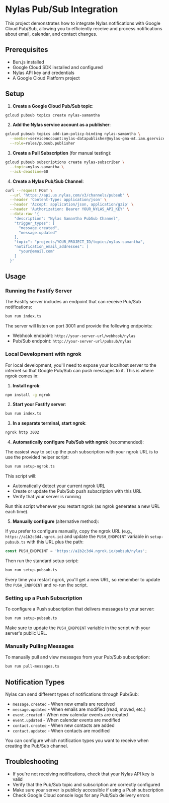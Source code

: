 # Nylas Pub/Sub Integration

This project demonstrates how to integrate Nylas notifications with Google Cloud Pub/Sub, allowing you to efficiently receive and process notifications about email, calendar, and contact changes.

## Prerequisites

- Bun.js installed
- Google Cloud SDK installed and configured
- Nylas API key and credentials
- A Google Cloud Platform project

## Setup

1. **Create a Google Cloud Pub/Sub topic**:

```bash
gcloud pubsub topics create nylas-samantha
```

2. **Add the Nylas service account as a publisher**:

```bash
gcloud pubsub topics add-iam-policy-binding nylas-samantha \
  --member=serviceAccount:nylas-datapublisher@nylas-gma-mt.iam.gserviceaccount.com \
  --role=roles/pubsub.publisher
```

3. **Create a Pull Subscription** (for manual testing):

```bash
gcloud pubsub subscriptions create nylas-subscriber \
  --topic=nylas-samantha \
  --ack-deadline=60
```

4. **Create a Nylas Pub/Sub Channel**:

```bash
curl --request POST \
  --url 'https://api.us.nylas.com/v3/channels/pubsub' \
  --header 'Content-Type: application/json' \
  --header 'Accept: application/json, application/gzip' \
  --header 'Authorization: Bearer YOUR_NYLAS_API_KEY' \
  --data-raw '{
    "description": "Nylas Samantha PubSub Channel",
    "trigger_types": [
      "message.created",
      "message.updated"
    ],
    "topic": "projects/YOUR_PROJECT_ID/topics/nylas-samantha",
    "notification_email_addresses": [
      "your@email.com"
    ]
  }'
```

## Usage

### Running the Fastify Server

The Fastify server includes an endpoint that can receive Pub/Sub notifications:

```bash
bun run index.ts
```

The server will listen on port 3001 and provide the following endpoints:
- Webhook endpoint: `http://your-server-url/webhook/nylas`
- Pub/Sub endpoint: `http://your-server-url/pubsub/nylas`

### Local Development with ngrok

For local development, you'll need to expose your localhost server to the internet so that Google Pub/Sub can push messages to it. This is where ngrok comes in:

1. **Install ngrok**:

```bash
npm install -g ngrok
```

2. **Start your Fastify server**:

```bash
bun run index.ts
```

3. **In a separate terminal, start ngrok**:

```bash
ngrok http 3002
```

4. **Automatically configure Pub/Sub with ngrok** (recommended):

The easiest way to set up the push subscription with your ngrok URL is to use the provided helper script:

```bash
bun run setup-ngrok.ts
```

This script will:
- Automatically detect your current ngrok URL
- Create or update the Pub/Sub push subscription with this URL
- Verify that your server is running

Run this script whenever you restart ngrok (as ngrok generates a new URL each time).

5. **Manually configure** (alternative method):

If you prefer to configure manually, copy the ngrok URL (e.g., `https://a1b2c3d4.ngrok.io`) and update the `PUSH_ENDPOINT` variable in `setup-pubsub.ts` with this URL plus the path:

```javascript
const PUSH_ENDPOINT = 'https://a1b2c3d4.ngrok.io/pubsub/nylas';
```

Then run the standard setup script:

```bash
bun run setup-pubsub.ts
```

Every time you restart ngrok, you'll get a new URL, so remember to update the `PUSH_ENDPOINT` and re-run the script.

### Setting up a Push Subscription

To configure a Push subscription that delivers messages to your server:

```bash
bun run setup-pubsub.ts
```

Make sure to update the `PUSH_ENDPOINT` variable in the script with your server's public URL.

### Manually Pulling Messages

To manually pull and view messages from your Pub/Sub subscription:

```bash
bun run pull-messages.ts
```

## Notification Types

Nylas can send different types of notifications through Pub/Sub:

- `message.created` - When new emails are received
- `message.updated` - When emails are modified (read, moved, etc.)
- `event.created` - When new calendar events are created
- `event.updated` - When calendar events are modified
- `contact.created` - When new contacts are added
- `contact.updated` - When contacts are modified

You can configure which notification types you want to receive when creating the Pub/Sub channel.

## Troubleshooting

- If you're not receiving notifications, check that your Nylas API key is valid
- Verify that the Pub/Sub topic and subscription are correctly configured
- Make sure your server is publicly accessible if using a Push subscription
- Check Google Cloud console logs for any Pub/Sub delivery errors
